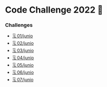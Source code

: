 # Code Challenge 2022 💪

### Challenges

* [🗓 01/junio ]()
* [🗓 02/junio ]()
* [🗓 03/junio ]()
* [🗓 04/junio ]()
* [🗓 05/junio ]()
* [🗓 06/junio ]()
* [🗓 07/junio ]()
